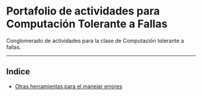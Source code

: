 # Portafolio de actividades para Computación Tolerante a Fallas

Conglomerado de actividades para la clase de Computación tolerante a fallas.

---

## Indice

- [Otras herramientas para el manejar errores](https://github.com/AdarchiUDG/fault-tolerant/tree/main/act_01_tools)